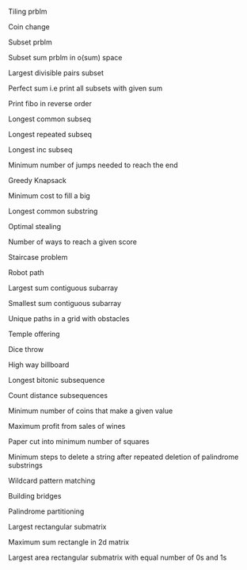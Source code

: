 Tiling prblm

Coin change

Subset prblm

Subset sum prblm in o(sum) space

Largest divisible pairs subset

Perfect sum i.e print all subsets with given sum

Print fibo in reverse order

Longest common subseq

Longest repeated subseq

Longest inc subseq

Minimum number of jumps  needed to reach the end

Greedy Knapsack

Minimum cost to fill a big 

Longest common substring

Optimal stealing

Number of ways to reach a given score

Staircase problem

Robot path

Largest sum contiguous subarray

Smallest sum contiguous subarray

Unique paths in a grid with obstacles

Temple offering

Dice throw

High way billboard

Longest bitonic subsequence

Count distance subsequences

Minimum number of coins that make a given value 

Maximum profit from sales of wines

Paper cut into minimum number of squares

Minimum steps to delete a string after repeated deletion of palindrome substrings

Wildcard pattern matching

Building bridges

Palindrome partitioning

Largest rectangular submatrix

Maximum sum rectangle in 2d matrix

Largest area rectangular submatrix with equal number of 0s and 1s
